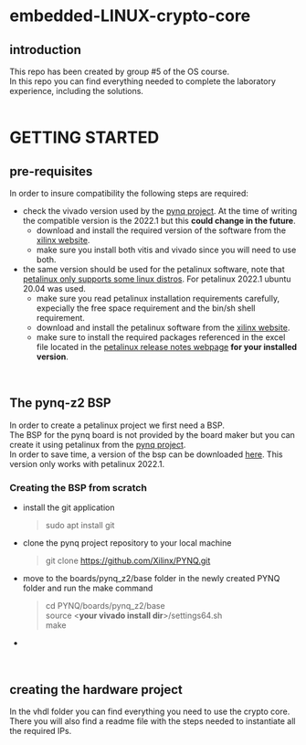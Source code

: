 # embedded-LINUX-crypto-core
## introduction
This repo has been created by group #5 of the OS course.  
In this repo you can find everything needed to complete the laboratory experience, including the solutions.  
<br>
# GETTING STARTED
## pre-requisites
In order to insure compatibility the following steps are required:  
- check the vivado version used by the [pynq project](https://github.com/xilinx/pynq). At the time of writing the compatible version is the 2022.1 but this **could change in the future**.  
  - download and install the required version of the software from the [xilinx website](https://www.xilinx.com/support/download/index.html/content/xilinx/en/downloadNav/vivado-design-tools/2022-1.html).  
  - make sure you install both vitis and vivado since you will need to use both.
- the same version should be used for the petalinux software, note that [petalinux only supports some linux distros](https://docs.xilinx.com/r/2022.1-English/ug1144-petalinux-tools-reference-guide/Installation-Requirements "petalinux 2022.1 installation requirements"). For petalinux 2022.1 ubuntu 20.04 was used.  
  - make sure you read petalinux installation requirements carefully, expecially the free space requirement and the bin/sh shell requirement.  
  - download and install the petalinux software from the [xilinx website](https://www.xilinx.com/support/download/index.html/content/xilinx/en/downloadNav/embedded-design-tools/2022-1.html).  
  - make sure to install the required packages referenced in the excel file located in the [petalinux release notes webpage](https://support.xilinx.com/s/article/000033799?language=en_US) **for your installed version**.  
<br>

## The pynq-z2 BSP
In order to create a petalinux project we first need a BSP.  
The BSP for the pynq board is not provided by the board maker but you can create it using petalinux from the [pynq project](https://github.com/xilinx/pynq).  
In order to save time, a version of the bsp can be downloaded [here](https://mega.nz/file/NHNHzTYB#UCP6dy67P80xzV5r_mvvZvwBLSUyGVFZmOuWuZBe2bQ). This version only works with petalinux 2022.1.  

### Creating the BSP from scratch  
- install the git application 
  > sudo apt install git
- clone the pynq project repository to your local machine 
  > git clone https://github.com/Xilinx/PYNQ.git
- move to the boards/pynq_z2/base folder in the newly created PYNQ folder and run the make command  
  > cd PYNQ/boards/pynq_z2/base  
  > source <**your vivado install dir**>/settings64.sh  
  > make  
-
<br>

## creating the hardware project
In the vhdl folder you can find everything you need to use the crypto core. There you will also find a readme file with the steps needed to instantiate all the required IPs.  

